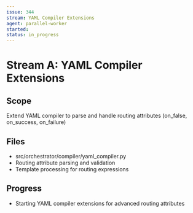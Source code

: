 ```yaml
---
issue: 344
stream: YAML Compiler Extensions
agent: parallel-worker
started: 
status: in_progress
---
```


# Stream A: YAML Compiler Extensions

## Scope
Extend YAML compiler to parse and handle routing attributes (on_false, on_success, on_failure)

## Files
- src/orchestrator/compiler/yaml_compiler.py
- Routing attribute parsing and validation
- Template processing for routing expressions

## Progress
- Starting YAML compiler extensions for advanced routing attributes
